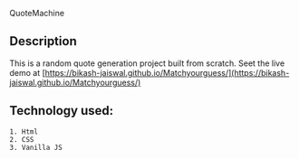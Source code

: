 QuoteMachine

## Description

This is a random quote generation project built from scratch.
Seet the live demo at [https://bikash-jaiswal.github.io/Matchyourguess/](https://bikash-jaiswal.github.io/Matchyourguess/)

## Technology used:

    1. Html
    2. CSS
    3. Vanilla JS
